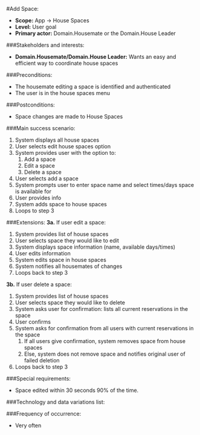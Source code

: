 #Add Space:
+ **Scope:** App -> House Spaces
+ **Level:** User goal
+ **Primary actor:** Domain.Housemate or the Domain.House Leader

###Stakeholders and interests:
+ **Domain.Housemate/Domain.House Leader:** Wants an easy and efficient way to coordinate house spaces

###Preconditions:
+ The housemate editing a space is identified and authenticated
+ The user is in the house spaces menu

###Postconditions:
+ Space changes are made to House Spaces

###Main success scenario:
1. System displays all house spaces
2. User selects edit house spaces option
3. System provides user with the option to:
   1. Add a space
   2. Edit a space
   3. Delete a space
4. User selects add a space
5. System prompts user to enter space name and select times/days space is available for
6. User provides info
7. System adds space to house spaces
8. Loops to step 3

###Extensions:
**3a.** If user edit a space:
1. System provides list of house spaces
2. User selects space they would like to edit
3. System displays space information (name, available days/times)
4. User edits information
5. System edits space in house spaces
6. System notifies all housemates of changes
7. Loops back to step 3

**3b.** If user delete a space:
1. System provides list of house spaces
2. User selects space they would like to delete
3. System asks user for confirmation: lists all current reservations in the space
4. User confirms
5. System asks for confirmation from all users with current reservations in the space
   1. If all users give confirmation, system removes space from house spaces
   2. Else, system does not remove space and notifies original user of failed deletion
7. Loops back to step 3


###Special requirements:
+ Space edited within 30 seconds 90% of the time.

###Technology and data variations list:

###Frequency of occurrence:
+ Very often
